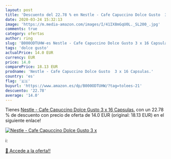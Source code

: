 ```yaml
---
layout: post
title: 'Descuento del 22.78 % en Nestle - Cafe Capuccino Dolce Gusto  3 x'
date: 2020-03-24 15:32:13
image: 'https://m.media-amazon.com/images/I/41IX8mGqU0L._SL200_.jpg'
comments: true
category: ofertas
author: ring
slug: 'B000ODTUHW-es Nestle - Cafe Capuccino Dolce Gusto 3 x 16 Capsulas.'
tags: 'dolce gusto'
actualPrice: 14.0 EUR
currency: EUR
price: 14.0
comparePrice: 18.13 EUR
prodname: 'Nestle - Cafe Capuccino Dolce Gusto  3 x 16 Capsulas.'
country: 'es'
flag: '🇪🇸'
buyurl: 'https://www.amazon.es/dp/B000ODTUHW/?tag=tolees-21'
descuento: '22.78'
average: '14.0'
---
```


Tienes [Nestle - Cafe Capuccino Dolce Gusto  3 x 16 Capsulas.](https://www.amazon.es/dp/B000ODTUHW/?tag=tolees-21) con un 22.78 % de descuento con precio de oferta de 14.0 EUR (original: 18.13 EUR) en el siguiente enlace!

[![Nestle - Cafe Capuccino Dolce Gusto  3 x](https://m.media-amazon.com/images/I/41IX8mGqU0L._SL200_.jpg)](https://www.amazon.es/dp/B000ODTUHW/?tag=tolees-21)

ℹ️:


[🛒 Accede a la oferta!!](https://www.amazon.es/dp/B000ODTUHW/?tag=tolees-21)
